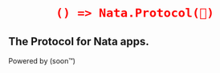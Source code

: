 <h1 align="center">

```json
() => Nata.Protocol(🍮)
```

</h1>

## The Protocol for Nata apps.

Powered by (soon™)
